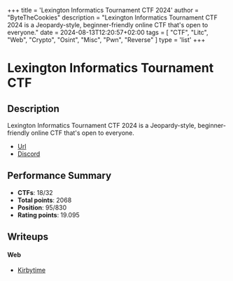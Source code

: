 +++
title = 'Lexington Informatics Tournament CTF 2024'
author = "ByteTheCookies"
description = "Lexington Informatics Tournament CTF 2024 is a Jeopardy-style, beginner-friendly online CTF that's open to everyone."
date = 2024-08-13T12:20:57+02:00
tags = [
    "CTF",
    "Litc",
    "Web",
    "Crypto",
    "Osint",
    "Misc",
    "Pwn",
    "Reverse"
]
type = 'list'
+++

# Lexington Informatics Tournament CTF

## Description

Lexington Informatics Tournament CTF 2024 is a Jeopardy-style, beginner-friendly online CTF that's open to everyone.

- [Url](https://lit.lhsmathcs.org/)
- [Discord](https://discord.gg/k6yzFdZ)

## Performance Summary

- **CTFs**: 18/32
- **Total points**: 2068
- **Position**: 95/830
- **Rating points**: 19.095

## Writeups

#### Web

- [Kirbytime](/writeups/litctf2024/kirbytime/)
